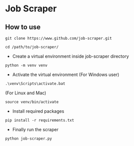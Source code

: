 # Job Scraper


## How to use

```
git clone https://www.github.com/job-scraper.git
```

```
cd /path/to/job-scraper/
```

- Create a virtual environment inside job-scraper directory

```
python -m venv venv
```

- Activate the virtual environment
  (For Windows user)

```
.\venv\Scripts\activate.bat
```

(For Linux and Mac)

```
source venv/bin/activate
```

- Install required packages

```
pip install -r requirements.txt
```

- Finally run the scraper

```
python job-scraper.py
```
